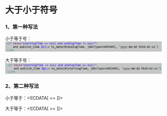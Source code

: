 # 大于小于符号

### 1、第一种写法

小于等于号：![](/assets/小于号.png)

大于等于号：![](/assets/大于号.png)

### 2、第二种写法

小于等于：&lt;!\[CDATA\[ &lt;= \]\]&gt;

大于等于：&lt;!\[CDATA\[ &gt;= \]\]&gt;

